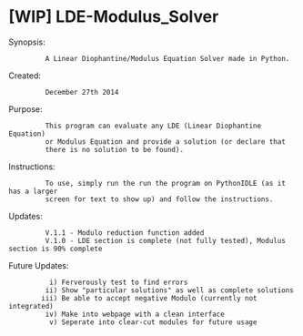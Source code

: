 # [WIP] LDE-Modulus_Solver


Synopsis:

             A Linear Diophantine/Modulus Equation Solver made in Python. 

Created:  

             December 27th 2014
             
Purpose:

             This program can evaluate any LDE (Linear Diophantine Equation)
             or Modulus Equation and provide a solution (or declare that
             there is no solution to be found). 

Instructions:

             To use, simply run the run the program on PythonIDLE (as it has a larger 
             screen for text to show up) and follow the instructions.

Updates:

             V.1.1 - Modulo reduction function added
             V.1.0 - LDE section is complete (not fully tested), Modulus section is 90% complete

Future Updates:
             
              i) Ferverously test to find errors
             ii) Show "particular solutions" as well as complete solutions
            iii) Be able to accept negative Modulo (currently not integrated)
             iv) Make into webpage with a clean interface
              v) Seperate into clear-cut modules for future usage

